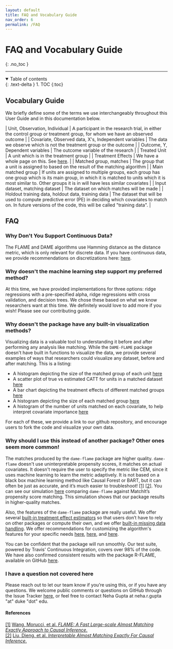 ```yaml
---
layout: default
title: FAQ and Vocabulary Guide
nav_order: 6
permalink: /FAQ
---
```



# FAQ and Vocabulary Guide
{: .no_toc }

---

<details open markdown="block">
  <summary>
    Table of contents
  </summary>
  {: .text-delta }
1. TOC
{:toc}
</details>

## Vocabulary Guide

We briefly define some of the terms we use interchangeably throughout this User Guide and in this documentation below.

| Unit, Observation, Individual | A participant in the research trial, in either the control group or treatment group, for whom we have an observed outcome                     |
| Covariate, Observed data, X's, Independent variables  | The data we observe which is not the treatment group or the outcome      |
|  Outcome, Y, Dependent variables               | The outcome variable of the research |
| Treated Unit | A unit which is in the treatment group |
| Treatment Effects | We have a whole page on this. See [here](https://almost-matching-exactly.github.io/DAME-FLAME-Python-Package/documentation/user-guide/Treatment-Effects). |
| Matched group, matches | The group that a unit is assigned to based on the result of the matching algorithm |
| Main matched group | If units are assigned to multiple groups, each group has one group which is its main group, in which it is matched to units which it is most similar to. Other groups it is in will have less similar covariates  |
| Input dataset, matching dataset | The dataset on which matches will be made  |
| Holdout training data, holdout data, training data | The dataset that will be used to compute predictive error (PE) in deciding which covariates to match on. In future versions of the code, this will be called "training data". |


## FAQ

### Why Don't You Support Continuous Data?
The FLAME and DAME algorithms use Hamming distance as the distance metric, which is only relevant for discrete data. If you have continuous data, we provide recommendations on discretizations here: [here](https://almost-matching-exactly.github.io/DAME-FLAME-Python-Package/documentation/user-guide/data-requirements).

### Why doesn't the machine learning step support my preferred method?
At this time, we have provided implementations for three options: ridge regressions with a pre-specified alpha, ridge regressions with cross validation, and decision trees. We chose these based on what we know researchers want at this time. We definitely would love to add more if you wish! Please see our contributing guide. 

### Why doesn't the package have any built-in visualization methods?
Visualizing data is a valuable tool to understanding it before and after performing any analysis like matching. While the `DAME-FLAME` package doesn't have built in functions to visualize the data, we provide several examples of ways that researchers could visualize any dataset, before and after matching. This is a listing:

- A histogram depicting the size of the matched group of each unit [here](https://almost-matching-exactly.github.io/DAME-FLAME-Python-Package/examples/flame_vs_dame_quality/)
- A scatter plot of true vs estimated CATT for units in a matched dataset [here](https://almost-matching-exactly.github.io/DAME-FLAME-Python-Package/examples/early_stopping/)
- A bar chart depicting the treatment effects of different matched groups [here](https://almost-matching-exactly.github.io/DAME-FLAME-Python-Package/examples/exact_matching/)
- A histogram depicting the size of each matched group [here](https://almost-matching-exactly.github.io/DAME-FLAME-Python-Package/examples/exact_matching/)
- A histogram of the number of units matched on each covariate, to help interpret covariate importance [here](https://almost-matching-exactly.github.io/DAME-FLAME-Python-Package/examples/interpretability/)

For each of these, we provide a link to our github repository, and encourage users to fork the code and visualize your own data. 

### Why should I use this instead of another package? Other ones seem more common!

The matches produced by the `dame-flame` package are higher quality. `dame-flame` doesn't use uninterpretable propensity scores, it matches on actual covariates. It doesn't require the user to specify the metric like CEM, since it uses machine learning to learn the metric adaptively. It is not based on a black box machine learning method like Causal Forest or BART, but it can often be just as accurate, and it’s much easier to troubleshoot! <a href="#references">[1]</a> <a href="#references">[2]</a>. You can see our simulation [here](https://github.com/nehargupta/dame-flame-experiments/blob/master/DAME_vs_FLAME_vs_Matchit.ipynb) comparing `dame-flame` against MatchIt’s propensity score matching. This simulation shows that our package results in higher-quality matches. 

Also, the features of the `dame-flame` package are really useful. We offer several [built-in treatment effect estimators](https://almost-matching-exactly.github.io/DAME-FLAME-Python-Package/user-guide/Treatment-Effects) so that users don’t have to rely on other packages or compute their own, and we offer [built-in missing data handling](https://almost-matching-exactly.github.io/DAME-FLAME-Python-Package/user-guide/Missing-Data). We offer recommendations for customizing the algorithm's features for your specific needs [here](https://almost-matching-exactly.github.io/DAME-FLAME-Python-Package/user-guide/Missing-Data#determining-which-missing-data-method-is-right-for-you), [here](https://almost-matching-exactly.github.io/DAME-FLAME-Python-Package/user-guide/Algorithm-Controls#recommendations), and [here](https://almost-matching-exactly.github.io/DAME-FLAME-Python-Package/documentation/user-guide/Getting-Matches#variations-in-the-learning-of-the-best-covariate-set). 

You can be confident that the package will run smoothly. Our test suite, powered by Travis' Continuous Integration, covers over 98% of the code. We have also confirmed consistent results with the package R-FLAME, available on GitHub [here](https://github.com/almost-matching-exactly/R-FLAME).

### I have a question not covered here

Please reach out to let our team know if you’re using this, or if you have any questions. We welcome public comments or questions on GitHub through the Issue Tracker [here](https://github.com/almost-matching-exactly/DAME-FLAME-Python-Package/issues), or feel free to contact Neha Gupta at neha.r.gupta "at" duke "dot" edu.

<div id="references" class="language-markdown highlighter-rouge">
  <h4>References</h4>
  <a class="number" href="#flame">[1]</a>
  <a href="https://arxiv.org/abs/1707.06315">
    Wang, Morucci, et al. <i>FLAME: A Fast Large-scale Almost Matching Exactly Approach to Causal Inference</i>.
  </a>
  <br/>
  <a class="number" href="#dame">[2]</a>
  <a href="https://arxiv.org/abs/1806.06802">
    Liu, Dieng, et al. <i>Interpretable Almost Matching Exactly For Causal Inference</i>.
  </a>
  <br/>
</div>